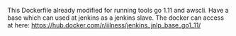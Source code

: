 This Dockerfile already modified for running tools go 1.11 and awscli. Have a base which can used at jenkins as a jenkins slave.
The docker can access at here: https://hub.docker.com/r/iilness/jenkins_jnlp_base_go1_11/

